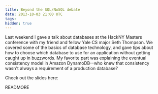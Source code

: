 ```yaml
---
title: Beyond the SQL/NoSQL debate
date: 2013-10-03 21:00 UTC
tags:
hidden: true
---
```


Last weekend I gave a talk about databases at the HackNY Masters conference with my friend and fellow Yale CS major Seth Thompson. We covered some of the basics of database technology, and gave tips about how to choose which database to use for an application without getting caught up in buzzwords. My favorite part was explaining the eventual consistency model in Amazon DynamoDB--who knew that consistency wasn't always a requirement of a production database?

Check out the slides here:

<script async class="speakerdeck-embed" data-id="dce021a00e6701316cab2e18f4544284" data-ratio="1.33333333333333" src="//speakerdeck.com/assets/embed.js"></script>

READMORE
